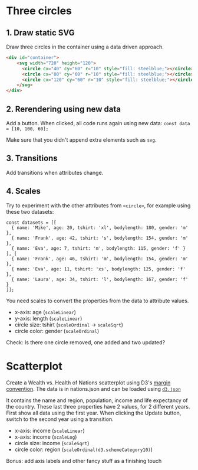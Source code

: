# Three circles

## 1. Draw static SVG

Draw three circles in the container using a data driven approach.
 
```html
<div id="container">
    <svg width="720" height="120">
      <circle cx="40" cy="60" r="10" style="fill: steelblue;"></circle>
      <circle cx="80" cy="60" r="10" style="fill: steelblue;"></circle>
      <circle cx="120" cy="60" r="10" style="fill: steelblue;"></circle>
    </svg>
</div>
```

## 2. Rerendering using new data

Add a button. When clicked, all code runs again using new data:
`const data = [10, 100, 60];`

Make sure that you didn't append extra elements such as `svg`.

## 3. Transitions

Add transitions when attributes change.

## 4. Scales
Try to experiment with the other attributes from `<circle>`, for example using these two datasets:

```
const datasets = [[
  { name: 'Mike', age: 20, tshirt: 'xl', bodylength: 180, gender: 'm' },
  { name: 'Frank', age: 42, tshirt: 's', bodylength: 154, gender: 'm' },
  { name: 'Eva', age: 7, tshirt: 'm', bodylength: 115, gender: 'f' }
], [
  { name: 'Frank', age: 46, tshirt: 'm', bodylength: 154, gender: 'm' },
  { name: 'Eva', age: 11, tshirt: 'xs', bodylength: 125, gender: 'f' },
  { name: 'Laura', age: 34, tshirt: 'l', bodylength: 167, gender: 'f' }
]];
 ```

You need scales to convert the properties from the data to attribute values.

* x-axis: age (`scaleLinear`)
* y-axis: length (`scaleLinear`)
* circle size: tshirt (`scaleOrdinal` -> `scaleSqrt`)
* circle color: gender (`scaleOrdinal`)

Check: Is there one circle removed, one added and two updated?

# Scatterplot

Create a Wealth vs. Health of Nations scatterplot using D3's [margin convention](https://bl.ocks.org/mbostock/3019563).
The data is in nations.json and can be loaded using [`d3.json`](https://github.com/d3/d3-request/blob/master/README.md#json)

It contains the name and region, population, income and life expectancy of the country. These last three properties have 2 values, for 2 different years.
First show all data using the first year. When clicking the Update button, switch to the second year using a transition.

* x-axis: income (`scaleLinear`)
* x-axis: income (`scaleLog`)
* circle size: income (`scaleSqrt`)
* circle color: region (`scaleOrdinal(d3.schemeCategory10)`)

Bonus: add axis labels and other fancy stuff as a finishing touch